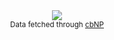 <div align="center">
  <img src="https://bizeul.cam/api/now-playing?token=019734e7-81d9-7302-9589-78343c5c180e&z=2" />
</div>
<div align="center">
  <sub>Data fetched through <a href="https://github.com/EnjoyBacon7/cbNP">cbNP</a></sub>
</div>

